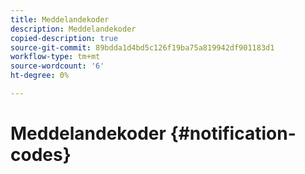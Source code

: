 ```yaml
---
title: Meddelandekoder
description: Meddelandekoder
copied-description: true
source-git-commit: 89bdda1d4bd5c126f19ba75a819942df901183d1
workflow-type: tm+mt
source-wordcount: '6'
ht-degree: 0%

---
```



# Meddelandekoder {#notification-codes}
